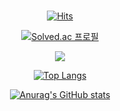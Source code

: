 
###
<div align=center>
  
[![Hits](https://hits.seeyoufarm.com/api/count/incr/badge.svg?url=https%3A%2F%2Fgithub.com%2Fyeonggwangchoi&count_bg=%2379C83D&title_bg=%23555555&icon=&icon_color=%23E7E7E7&title=hits&edge_flat=false)](https://hits.seeyoufarm.com)

[![Solved.ac
프로필](http://mazassumnida.wtf/api/v2/generate_badge?boj=dudrhkd7811)](https://solved.ac/dudrhkd7811)

<img src="http://mazandi.herokuapp.com/api?handle=dudrhkd7811&theme=warm"/>

[![Top Langs](https://github-readme-stats.vercel.app/api/top-langs/?username=yeonggwangchoi)](https://github.com/yeonggwangchoi/github-readme-stats)

[![Anurag's GitHub stats](https://github-readme-stats.vercel.app/api?username=yeonggwangchoi)](https://github.com/yeonggwangchoi/github-readme-stats)
